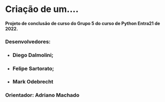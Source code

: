 # Criação de um....

#### Projeto de conclusão de curso do Grupo 5 do curso de Python Entra21 de 2022.

### Desenvolvedores:
- ### Diego Dalmolini;
- ### Felipe Sartorato;
- ### Mark Odebrecht

### Orientador: Adriano Machado


